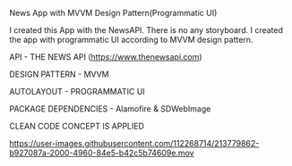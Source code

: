 News App with MVVM Design Pattern(Programmatic UI)

I created this App with the NewsAPI. There is no any storyboard. I created the app with programmatic UI according to MVVM design pattern.

API - THE NEWS API (https://www.thenewsapi.com)

DESIGN PATTERN - MVVM

AUTOLAYOUT - PROGRAMMATIC UI

PACKAGE DEPENDENCIES - Alamofire & SDWebImage

CLEAN CODE CONCEPT IS APPLIED

https://user-images.githubusercontent.com/112268714/213779862-b927087a-2000-4960-84e5-b42c5b74609e.mov



